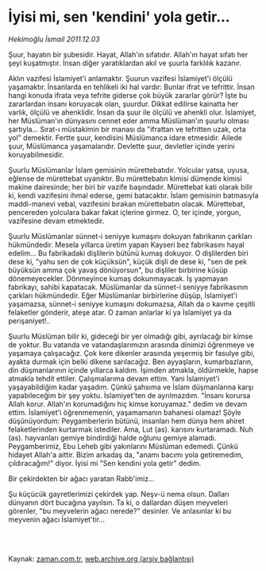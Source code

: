 # İyisi mi, sen  'kendini' yola getir...

*Hekimoğlu İsmail 2011.12.03*

<td class="columnist-detail">
<p>Şuur, hayatın bir şubesidir. Hayat, Allah'ın sıfatıdır. Allah'ın hayat sıfatı her şeyi kuşatmıştır. İnsan diğer yaratıklardan akıl ve şuurla farklılık kazanır.</p>
<p>
<div id="haberMetinDiv">
<p>Aklın vazifesi İslamiyet'i anlamaktır. Şuurun vazifesi İslamiyet'i ölçülü yaşamaktır. İnsanlarda en tehlikeli iki hal vardır: Bunlar ifrat ve tefrittir. İnsan hangi konuda ifrata veya tefrite giderse çok büyük zararlar görür? İşte bu zararlardan insanı koruyacak olan, şuurdur. Dikkat edilirse kainatta her varlık, ölçülü ve ahenklidir. İnsan da şuur ile ölçülü ve ahenkli olur. İslamiyet, her Müslüman'ın dünyasını cennet eder amma Müslüman'ın şuurlu olması şartıyla... Sırat-ı müstakimin bir manası da "ifrattan ve tefritten uzak, orta yol" demektir. Fertte şuur, kendisini Müslümanca idare etmesidir. Ailede şuur, Müslümanca yaşamalarıdır. Devlette şuur, devletler içinde yerini koruyabilmesidir.
<p>Şuurlu Müslümanlar İslam gemisinin mürettebatıdır. Yolcular yatsa, uyusa, eğlense de mürettebat uyanıktır. Bu mürettebatın kimisi dümende kimisi makine dairesinde; her biri bir vazife başındadır. Mürettebat kati olarak bilir ki, kendi vazifesini ihmal ederse, gemi batacaktır. İslam gemisinin batmasıyla maddi-manevi vebal, vazifesini bırakan mürettebatın olacak. Mürettebat, pencereden yolculara bakar fakat içlerine girmez. O, ter içinde, yorgun, vazifesine devam etmektedir.
<p>Şuurlu Müslümanlar sünnet-i seniyye kumaşını dokuyan fabrikanın çarkları hükmündedir. Mesela yıllarca üretim yapan Kayseri bez fabrikasını hayal edelim... Bu fabrikadaki dişlilerin bütünü kumaş dokuyor. O dişlilerden biri dese ki, "yahu sen de çok küçüksün", küçük dişli de dese ki, "sen de pek büyüksün amma çok yavaş dönüyorsun", bu dişliler birbirine küsüp dönemeyecekler. Dönmeyince kumaş dokunmayacak. İş yapmayan fabrikayı, sahibi kapatacak. Müslümanlar da sünnet-i seniyye fabrikasının çarkları hükmündedir. Eğer Müslümanlar birbirlerine düşüp, İslamiyet'i yaşamazsa, sünnet-i seniyye kumaşını dokumazsa, Allah da o kavme çeşitli felaketler gönderir, ateşe atar. O zaman anlarlar ki ya İslamiyet ya da perişaniyet!..
<p>Şuurlu Müslüman bilir ki, gideceği bir yer olmadığı gibi, ayrılacağı bir kimse de yoktur. Bu vatanda ve vatandaşlarımızın arasında dinimizi öğrenmeye ve yaşamaya çalışacağız. Çok kere dikenler arasında yeşermiş bir fasulye gibi, ayakta durmak için belki dikene sarılacağız. Ben ayyaşların, kumarbazların, din düşmanlarının içinde yıllarca kaldım. İşimden atmakla, öldürmekle, hapse atmakla tehdit ettiler. Çalışmalarıma devam ettim. Yani İslamiyet'i yaşayabildiğim kadar yaşadım. Çünkü şahsıma ve İslam düşmanlarına karşı yapabileceğim bir şey yoktu. İslamiyet'ten de ayrılmazdım. "İnsanı korursa Allah korur. Allah'ın korumadığını hiç kimse koruyamaz." dedim ve devam ettim. İslamiyet'i öğrenmemenin, yaşamamanın bahanesi olamaz! Şöyle düşünüyordum: Peygamberlerin bütünü, insanları hem dünya hem ahiret felaketlerinden kurtarmak istediler. Ama, Lut (as). karısını kurtaramadı. Nuh (as). hayvanları gemiye bindirdiği halde oğlunu gemiye alamadı. Peygamberimiz, Ebu Leheb gibi yakınlarını Müslüman edemedi. Çünkü hidayet Allah'a aittir. Bizim arkadaş da, "anamı bacımı yola getiremedim, çıldıracağım!" diyor. İyisi mi "Sen kendini yola getir" dedim. 
<p>Bir çekirdekten bir ağacı yaratan Rabb'imiz...
<p>Şu küçücük gayretlerimizi çekirdek yap. Neşv-ü nema olsun. Dalları dünyanın dört bucağına yayılsın. Ta ki, o dallardan düşen meyveleri görenler, "bu meyvelerin ağacı nerede?" desinler. Ve anlasınlar ki bu meyvenin ağacı İslamiyet'tir... </p></p></p></p></p></p></div>
</p>


<p><br>
		 </br></p></td>

Kaynak: [zaman.com.tr](http://zaman.com.tr/yazar.do?yazino=1209598), [web.archive.org (arşiv bağlantısı)](http://web.archive.org/web/20120108083506/http://zaman.com.tr:80/yazar.do?yazino=1209598)
